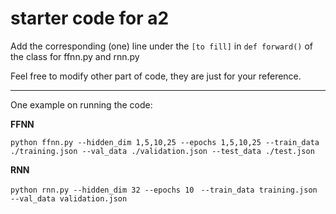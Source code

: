 # starter code for a2

Add the corresponding (one) line under the ``[to fill]`` in ``def forward()`` of the class for ffnn.py and rnn.py

Feel free to modify other part of code, they are just for your reference.

---

One example on running the code:

**FFNN**

``python ffnn.py --hidden_dim 1,5,10,25 --epochs 1,5,10,25 --train_data ./training.json --val_data ./validation.json --test_data ./test.json ``


**RNN**

``python rnn.py --hidden_dim 32 --epochs 10 ``
``--train_data training.json --val_data validation.json``